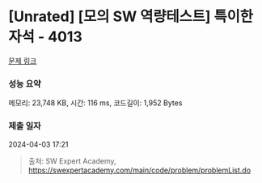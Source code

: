 # [Unrated] [모의 SW 역량테스트] 특이한 자석 - 4013 

[문제 링크](https://swexpertacademy.com/main/code/problem/problemDetail.do?contestProbId=AWIeV9sKkcoDFAVH) 

### 성능 요약

메모리: 23,748 KB, 시간: 116 ms, 코드길이: 1,952 Bytes

### 제출 일자

2024-04-03 17:21



> 출처: SW Expert Academy, https://swexpertacademy.com/main/code/problem/problemList.do